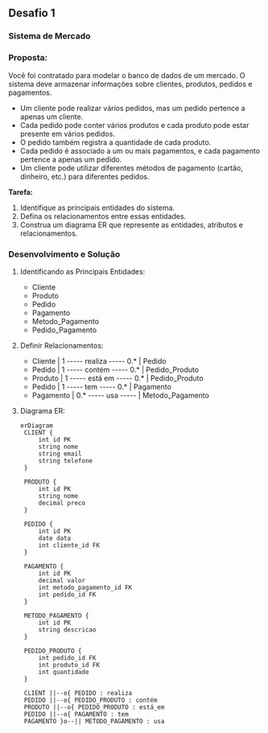 ## Desafio 1
### Sistema de Mercado

### **Proposta:**
Você foi contratado para modelar o banco de dados de um mercado. O sistema deve armazenar informações sobre clientes, produtos, pedidos e pagamentos.

- Um cliente pode realizar vários pedidos, mas um pedido pertence a apenas um cliente.
- Cada pedido pode conter vários produtos e cada produto pode estar presente em vários pedidos.
- O pedido também registra a quantidade de cada produto.
- Cada pedido é associado a um ou mais pagamentos, e cada pagamento pertence a apenas um pedido.
- Um cliente pode utilizar diferentes métodos de pagamento (cartão, dinheiro, etc.) para diferentes pedidos.

**Tarefa:**
1. Identifique as principais entidades do sistema.
2. Defina os relacionamentos entre essas entidades.
3. Construa um diagrama ER que represente as entidades, atributos e relacionamentos.

### **Desenvolvimento e Solução**
1. Identificando as Principais Entidades:
   - Cliente
   - Produto
   - Pedido
   - Pagamento
   - Metodo_Pagamento
   - Pedido_Pagamento

2. Definir Relacionamentos:
   - Cliente | 1 ----- realiza ----- 0.* | Pedido
   - Pedido | 1 ----- contém ----- 0.* | Pedido_Produto
   - Produto | 1 ----- está em ----- 0.* | Pedido_Produto
   - Pedido | 1 ----- tem ----- 0.* | Pagamento
   - Pagamento | 0.* ----- usa ----- | Metodo_Pagamento

3. Diagrama ER:
   
   ```mermaid
   erDiagram
    CLIENT {
        int id PK
        string nome
        string email
        string telefone
    }
    
    PRODUTO {
        int id PK
        string nome
        decimal preco
    }
    
    PEDIDO {
        int id PK
        date data
        int cliente_id FK
    }
    
    PAGAMENTO {
        int id PK
        decimal valor
        int metodo_pagamento_id FK
        int pedido_id FK
    }

    METODO_PAGAMENTO {
        int id PK
        string descricao
    }
    
    PEDIDO_PRODUTO {
        int pedido_id FK
        int produto_id FK
        int quantidade
    }
    
    CLIENT ||--o{ PEDIDO : realiza
    PEDIDO ||--o{ PEDIDO_PRODUTO : contém
    PRODUTO ||--o{ PEDIDO_PRODUTO : está_em
    PEDIDO ||--o{ PAGAMENTO : tem
    PAGAMENTO }o--|| METODO_PAGAMENTO : usa
    ```
